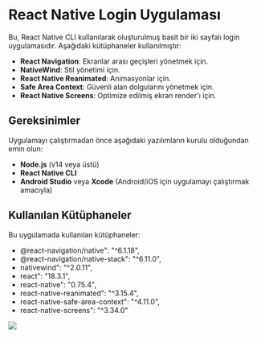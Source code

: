 # React Native Login Uygulaması

Bu, React Native CLI kullanılarak oluşturulmuş basit bir iki sayfalı login uygulamasıdır. Aşağıdaki kütüphaneler kullanılmıştır:

- **React Navigation**: Ekranlar arası geçişleri yönetmek için.
- **NativeWind**: Stil yönetimi için.
- **React Native Reanimated**: Animasyonlar için.
- **Safe Area Context**: Güvenli alan dolgularını yönetmek için.
- **React Native Screens**: Optimize edilmiş ekran render'ı için.

## Gereksinimler

Uygulamayı çalıştırmadan önce aşağıdaki yazılımların kurulu olduğundan emin olun:

- **Node.js** (v14 veya üstü)
- **React Native CLI**
- **Android Studio** veya **Xcode** (Android/iOS için uygulamayı çalıştırmak amacıyla)

## Kullanılan Kütüphaneler

Bu uygulamada kullanılan kütüphaneler:

- @react-navigation/native": "^6.1.18",
- @react-navigation/native-stack": "^6.11.0",
- nativewind": "^2.0.11",
- react": "18.3.1",
- react-native": "0.75.4",
- react-native-reanimated": "^3.15.4",
- react-native-safe-area-context": "^4.11.0",
- react-native-screens": "^3.34.0"

![](./ekrankaydı.gif)

```

```
